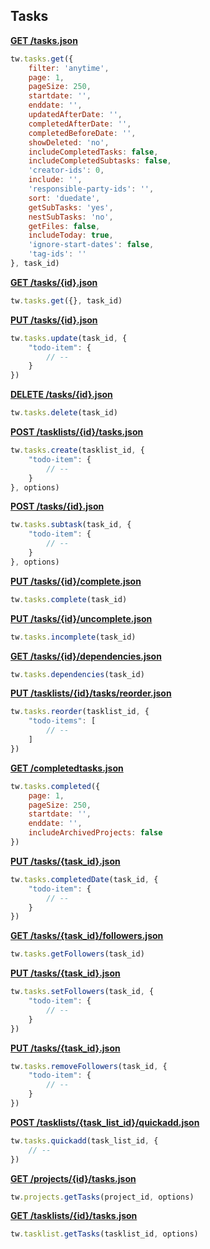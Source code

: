 ## Tasks

[**GET /tasks.json**](https://developer.teamwork.com/todolistitems#retrieve_all_task)

```js
tw.tasks.get({
	filter: 'anytime',
	page: 1,
	pageSize: 250,
	startdate: '',
	enddate: '',
	updatedAfterDate: '',
	completedAfterDate: '',
	completedBeforeDate: '',
	showDeleted: 'no',
	includeCompletedTasks: false,
	includeCompletedSubtasks: false,
	'creator-ids': 0,
	include: '',
	'responsible-party-ids': '',
	sort: 'duedate',
	getSubTasks: 'yes',
	nestSubTasks: 'no',
	getFiles: false,
	includeToday: true,
	'ignore-start-dates': false,
	'tag-ids': ''
}, task_id)
```

[**GET /tasks/{id}.json**](https://developer.teamwork.com/todolistitems#retrieve_a_task)

```js
tw.tasks.get({}, task_id)
```

[**PUT /tasks/{id}.json**](https://developer.teamwork.com/todolistitems#edit_a_task)

```js
tw.tasks.update(task_id, {
	"todo-item": {
		// --
	}
})
```

[**DELETE /tasks/{id}.json**](https://developer.teamwork.com/todolistitems#destroy_a_task)

```js
tw.tasks.delete(task_id)
```

[**POST /tasklists/{id}/tasks.json**](https://developer.teamwork.com/todolistitems#add_a_task)

```js
tw.tasks.create(tasklist_id, {
	"todo-item": {
		// --
	}
}, options)
```

[**POST /tasks/{id}.json**](https://developer.teamwork.com/todolistitems#add_a_task)

```js
tw.tasks.subtask(task_id, {
	"todo-item": {
		// --
	}
}, options)
```

[**PUT /tasks/{id}/complete.json**](https://developer.teamwork.com/todolistitems#mark_a_task_compl)

```js
tw.tasks.complete(task_id)
```

[**PUT /tasks/{id}/uncomplete.json**](https://developer.teamwork.com/todolistitems#mark_a_task_uncom)

```js
tw.tasks.incomplete(task_id)
```

[**GET /tasks/{id}/dependencies.json**](https://developer.teamwork.com/todolistitems#retrieve_task_dep)

```js
tw.tasks.dependencies(task_id)
```

[**PUT /tasklists/{id}/tasks/reorder.json**](https://developer.teamwork.com/todolistitems#reorder_the_tasks)

```js
tw.tasks.reorder(tasklist_id, {
	"todo-items": [
		// --
	]
})
```

[**GET /completedtasks.json**](https://developer.teamwork.com/todolistitems#completed_tasks)

```js
tw.tasks.completed({
	page: 1,
	pageSize: 250,
	startdate: '',
	enddate: '',
	includeArchivedProjects: false
})
```

[**PUT /tasks/{task_id}.json**](https://developer.teamwork.com/todolistitems#edit_a_task)

```js
tw.tasks.completedDate(task_id, {
	"todo-item": {
		// --
	}
})
```

[**GET /tasks/{task_id}/followers.json**](https://developer.teamwork.com/todolistitems#get_task_follower)

```js
tw.tasks.getFollowers(task_id)
```

[**PUT /tasks/{task_id}.json**](https://developer.teamwork.com/todolistitems#set_task_follower)

```js
tw.tasks.setFollowers(task_id, {
	"todo-item": {
		// --
	}
})
```

[**PUT /tasks/{task_id}.json**](https://developer.teamwork.com/todolistitems#remove_task_follo)

```js
tw.tasks.removeFollowers(task_id, {
	"todo-item": {
		// --
	}
})
```

[**POST /tasklists/{task_list_id}/quickadd.json**](https://developer.teamwork.com/todolistitems#quickly_add_multi)

```js
tw.tasks.quickadd(task_list_id, {
	// --
})
```

[**GET /projects/{id}/tasks.json**](https://developer.teamwork.com/todolistitems#retrieve_all_task)

```js
tw.projects.getTasks(project_id, options)
```

[**GET /tasklists/{id}/tasks.json**](https://developer.teamwork.com/todolistitems#retrieve_all_task)

```js
tw.tasklist.getTasks(tasklist_id, options)
```
